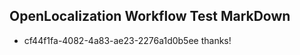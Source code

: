 ## OpenLocalization Workflow Test MarkDown
* cf44f1fa-4082-4a83-ae23-2276a1d0b5ee thanks!

<!--HONumber=Jan17_HO1-->


